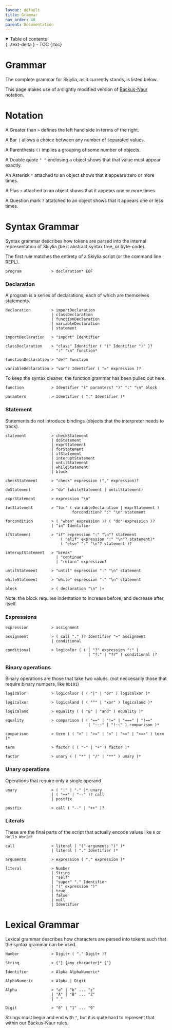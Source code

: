 ```yaml
---
layout: default
title: Grammar
nav_order: 40
parent: Documentation
---
```


<details open markdown="block">
  <summary>
    Table of contents
  </summary>
  {: .text-delta }
- TOC
{:toc}
</details>

# Grammar

The complete grammar for Skiylia, as it currently stands, is listed below.

This page makes use of a slightly modified version of [Backus-Naur](https://en.wikipedia.org/wiki/Backus%E2%80%93Naur_form) notation.

# Notation

A Greater than `>` defines the left hand side in terms of the right.

A Bar `|` allows a choice between any number of separated values.

A Parenthesis `()` implies a grouping of some number of objects.

A Double quote `" "` enclosing a object shows that that value must appear exactly.

An Asterisk `*` attached to an object shows that it appears zero or more times.

A Plus `+` attached to an object shows that it appears one or more times.

A Question mark `?` attatched to an object shows that it appears one or less times.

# Syntax Grammar

Syntax grammar describes how tokens are parsed into the internal representation of Skiylia (be it abstract syntax tree, or byte-code).

The first rule matches the entirety of a Skiylia script (or the command line REPL).
```
program             > declaration* EOF
```

### Declaration

A program is a series of declarations, each of which are themselves statements.

```
declaration         > importDeclaration
                    | classDeclaration
                    | functionDeclaration
                    | variableDeclaration
                    | statement

importDeclaration   > "import" Identifier

classDeclaration    > "class" Identifier ( "(" Identifier ")" )?
                      ":" "\n" function*

functionDeclaration > "def" function

variableDeclaration > "var"? Identifier ( "=" expression )?
```

To keep the syntax cleaner, the function grammar has been pulled out here.  

```
function            > Identifier "(" paramters? ")" ":" "\n" block

paramters           > Identifier ( "," Identifier )*
```

### Statement

Statements do not introduce bindings (objects that the interpreter needs to track).

```
statement           > checkStatement
                    | doStatement
                    | exprStatement
                    | forStatement
                    | ifStatement
                    | interuptStatement
                    | untilStatement
                    | whileStatement
                    | block

checkStatement      > "check" expression ("," expression)?

doStatement         > "do" (whileStatement | untilStatement)

exprStatement       > expression "\n"

forStatement        > "for" ( variableDeclaration | exprStatement )
                             forcondition? ":" "\n" statement

forcondition        > ( "when" expression )? ( "do" expression )?
                    | "in" Identifier

ifStatement         > "if" expression ":" "\n"? statement
                        ( "elif" expression ":" "\n"? statement)*
                        ( "else" ":" "\n"? statement )?

interuptStatement   > "break"
                      | "continue"
                      | "return" expression?

untilStatement      > "until" expression ":" "\n" statement

whileStatement      > "while" expression ":" "\n" statement

block               > ( declaration "\n" )+

```

Note: the block requires indentation to increase before, and decrease after, itself.

### Expressions

```
expression          > assignment

assignment          > ( call "." )? Identifier "=" assignment
                    | conditional

conditional         > logicalor ( ( ( "?" expression ":" )
                                    | "?:" | "??" ) conditional )?
```

### Binary operations

Binary operations are those that take two values. (not neccesarily those that require binary numbers, like `0b101`)

```
logicalor           > logicalxor ( ( "|" | "or" ) logicalxor )*

logicalxor          > logicaland ( ( "^" | "xor" ) logicaland )*

logicaland          > equality ( ( "&" | "and" ) equality )*

equality            > comparison ( ( "==" | "!=" | "===" | "!=="
                                    | "~~~" | "!~~" ) comparison )*

comparison          > term ( ( ">" | ">=" | "<" | "<=" | "<=>" ) term )*

term                > factor ( ( "-" | "+" ) factor )*

factor              > unary ( ( "*" | "/" | "**" ) unary )*
```

### Unary operations

Operations that require only a single operand

```
unary               > ( "!" | "-" )* unary
                    | ( "++" | "--" )? call
                    | postfix

postfix             > call ( "--" | "++" )?
```

### Literals

These are the final parts of the script that actually encode values like `6` or `Hello World!`

```
call                > literal ( "(" arguments ")" )*
                    | literal ( "." Identifier )*

arguments           > expression ( "," expression )*

literal             > Number
                    | String
                    | "self"
                    | "super" "." Identifier
                    | "(" expression ")"
                    | true
                    | false
                    | null
                    | Identifier
```

# Lexical Grammar

Lexical grammar describes how characters are parsed into tokens such that the syntax grammar can be used.

```
Number              > Digit+ ( "." Digit+ )?

String              > {"} {any character}* {"}

Identifier          > Alpha AlphaNumeric*

AlphaNumeric        > Alpha | Digit

Alpha               > "a" | "b" ... "z"
                    | "A" | "B" ... "Z"
                    | "_"

Digit               > "0" | "1" ... "9"
```

Strings must begin and end with `"`, but it is quite hard to represent that within our Backus-Naur rules.

